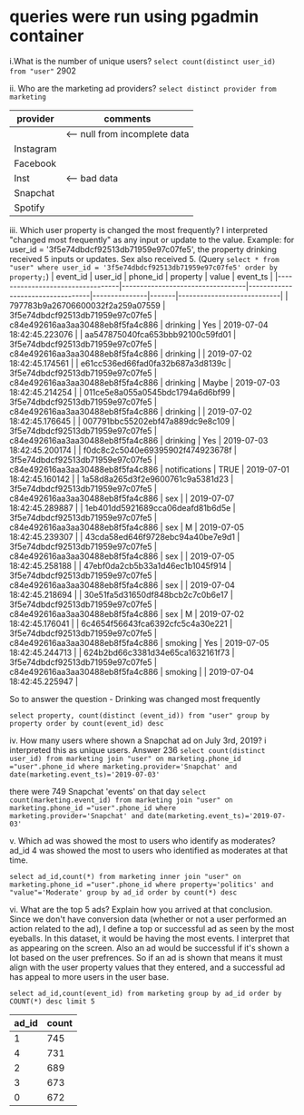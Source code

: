 # queries were run using pgadmin container

i.What is the number of unique users?
```select count(distinct user_id) from "user"``` 2902

ii.
Who are the marketing ad providers?
```select distinct provider from marketing```

| provider  | comments                      |
|-----------|-------------------------------|
|           | <-- null from incomplete data |
| Instagram |                               |
| Facebook  |                               |
| Inst      | <-- bad data                  |
| Snapchat  |                               |
| Spotify   |                               |

iii.
Which user property is changed the most frequently?
I interpreted "changed most frequently" as any input or update to the value. Example: for user_id = '3f5e74dbdcf92513db71959e97c07fe5', 
the property drinking received 5 inputs or updates. Sex also received 5. (Query ```select * from "user" where user_id = '3f5e74dbdcf92513db71959e97c07fe5'
order by property;```)
| event_id                         | user_id                          | phone_id                         | property      | value | event_ts                   |
|----------------------------------|----------------------------------|----------------------------------|---------------|-------|----------------------------|
| 797783b9a26706600032f2a259a07559 | 3f5e74dbdcf92513db71959e97c07fe5 | c84e492616aa3aa30488eb8f5fa4c886 | drinking      | Yes   | 2019-07-04 18:42:45.223076 |
| aa547875040fca653bbb92100c59fd01 | 3f5e74dbdcf92513db71959e97c07fe5 | c84e492616aa3aa30488eb8f5fa4c886 | drinking      |       | 2019-07-02 18:42:45.174561 |
| e61cc536ed66fad0fa32b687a3d8139c | 3f5e74dbdcf92513db71959e97c07fe5 | c84e492616aa3aa30488eb8f5fa4c886 | drinking      | Maybe | 2019-07-03 18:42:45.214254 |
| 011ce5e8a055a0545bdc1794a6d6bf99 | 3f5e74dbdcf92513db71959e97c07fe5 | c84e492616aa3aa30488eb8f5fa4c886 | drinking      |       | 2019-07-02 18:42:45.176645 |
| 007791bbc55202ebf47a889dc9e8c109 | 3f5e74dbdcf92513db71959e97c07fe5 | c84e492616aa3aa30488eb8f5fa4c886 | drinking      | Yes   | 2019-07-03 18:42:45.200174 |
| f0dc8c2c5040e69395902f474923678f | 3f5e74dbdcf92513db71959e97c07fe5 | c84e492616aa3aa30488eb8f5fa4c886 | notifications | TRUE  | 2019-07-01 18:42:45.160142 |
| 1a58d8a265d3f2e9600761c9a5381d23 | 3f5e74dbdcf92513db71959e97c07fe5 | c84e492616aa3aa30488eb8f5fa4c886 | sex           |       | 2019-07-07 18:42:45.289887 |
| 1eb401dd5921689cca06deafd81b6d5e | 3f5e74dbdcf92513db71959e97c07fe5 | c84e492616aa3aa30488eb8f5fa4c886 | sex           | M     | 2019-07-05 18:42:45.239307 |
| 43cda58ed646f9728ebc94a40be7e9d1 | 3f5e74dbdcf92513db71959e97c07fe5 | c84e492616aa3aa30488eb8f5fa4c886 | sex           |       | 2019-07-05 18:42:45.258188 |
| 47ebf0da2cb5b33a1d46ec1b1045f914 | 3f5e74dbdcf92513db71959e97c07fe5 | c84e492616aa3aa30488eb8f5fa4c886 | sex           |       | 2019-07-04 18:42:45.218694 |
| 30e51fa5d31650df848bcb2c7c0b6e17 | 3f5e74dbdcf92513db71959e97c07fe5 | c84e492616aa3aa30488eb8f5fa4c886 | sex           | M     | 2019-07-02 18:42:45.176041 |
| 6c4654f56643fca6392cfc5c4a30e221 | 3f5e74dbdcf92513db71959e97c07fe5 | c84e492616aa3aa30488eb8f5fa4c886 | smoking       | Yes   | 2019-07-05 18:42:45.244713 |
| 624b2bd66c3381d34e65ca1632161f73 | 3f5e74dbdcf92513db71959e97c07fe5 | c84e492616aa3aa30488eb8f5fa4c886 | smoking       |       | 2019-07-04 18:42:45.225947 |

So to answer the question - Drinking was changed most frequently  

```select property, count(distinct (event_id)) from "user" group by property order by count(event_id) desc```

iv.
How many users where shown a Snapchat ad on July 3rd, 2019?
i interpreted this as unique users. Answer 236
```select count(distinct user_id) from marketing join "user" on marketing.phone_id ="user".phone_id where marketing.provider='Snapchat' and date(marketing.event_ts)='2019-07-03'```

there were 749 Snapchat 'events' on that day
```select count(marketing.event_id) from marketing join "user" on marketing.phone_id ="user".phone_id where marketing.provider='Snapchat' and date(marketing.event_ts)='2019-07-03'```

v.
Which ad was showed the most to users who identify as moderates?
ad_id 4 was showed the most to users who identified as moderates at that time. 

```select ad_id,count(*) from marketing inner join "user" on marketing.phone_id ="user".phone_id where property='politics' and "value"='Moderate' group by ad_id order by count(*) desc```

vi.
What are the top 5 ads? Explain how you arrived at that conclusion.
Since we don't have conversion data (whether or not a user performed an action related to the ad), I define a top or successful ad as seen by the most eyeballs. In this dataset, it would be having the most events. I interpret that as appearing on the screen. Also an ad would be successful if it's shown a lot based on the user prefrences. So if an ad is shown that means it must align with the user property values that they entered, and a successful ad has appeal to more users in the user base. 

```select ad_id,count(event_id) from marketing group by ad_id order by COUNT(*) desc limit 5```

| ad_id | count |
|-------|-------|
| 1     | 745   |
| 4     | 731   |
| 2     | 689   |
| 3     | 673   |
| 0     | 672   |
